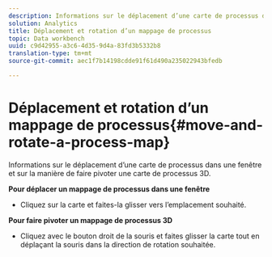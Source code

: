 ```yaml
---
description: Informations sur le déplacement d’une carte de processus dans une fenêtre et sur la manière de faire pivoter une carte de processus 3D.
solution: Analytics
title: Déplacement et rotation d’un mappage de processus
topic: Data workbench
uuid: c9d42955-a3c6-4d35-9d4a-83fd3b5332b8
translation-type: tm+mt
source-git-commit: aec1f7b14198cdde91f61d490a235022943bfedb

---
```



# Déplacement et rotation d’un mappage de processus{#move-and-rotate-a-process-map}

Informations sur le déplacement d’une carte de processus dans une fenêtre et sur la manière de faire pivoter une carte de processus 3D.

**Pour déplacer un mappage de processus dans une fenêtre**

* Cliquez sur la carte et faites-la glisser vers l’emplacement souhaité.

**Pour faire pivoter un mappage de processus 3D**

* Cliquez avec le bouton droit de la souris et faites glisser la carte tout en déplaçant la souris dans la direction de rotation souhaitée.

